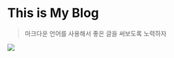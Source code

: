 # This is My Blog 

> 마크다운 언어를 사용해서 좋은 글을 써보도록 노력하자 

![](https://devinlife.com/assets/images/bio-photo-keyboard-small.jpg)
